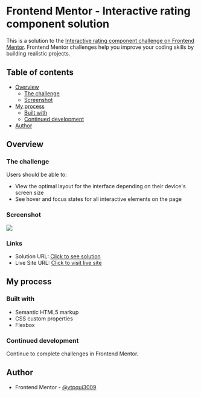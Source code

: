 # Frontend Mentor - Interactive rating component solution

This is a solution to the [Interactive rating component challenge on Frontend Mentor](https://www.frontendmentor.io/challenges/interactive-rating-component-koxpeBUmI). Frontend Mentor challenges help you improve your coding skills by building realistic projects.

## Table of contents

- [Overview](#overview)
  - [The challenge](#the-challenge)
  - [Screenshot](#screenshot)
- [My process](#my-process)
  - [Built with](#built-with)
  - [Continued development](#continued-development)
- [Author](#author)

## Overview

### The challenge

Users should be able to:

- View the optimal layout for the interface depending on their device's screen size
- See hover and focus states for all interactive elements on the page

### Screenshot

![](./design//interactive-rating-component-screenshot.png)

### Links

- Solution URL: [Click to see solution](https://www.frontendmentor.io/solutions/qr-code-component-using-html-and-css-NWXR4WBomJ)
- Live Site URL: [Click to visit live site](https://interactive-rating-component-vtpqui.netlify.app/)

## My process

### Built with

- Semantic HTML5 markup
- CSS custom properties
- Flexbox

### Continued development

Continue to complete challenges in Frontend Mentor.

## Author

- Frontend Mentor - [@vtpqui3009](https://www.frontendmentor.io/profile/vtpqui3009)
